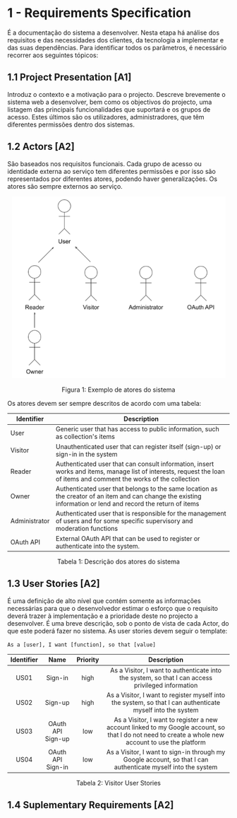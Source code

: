 # 1 - Requirements Specification

É a documentação do sistema a desenvolver. Nesta etapa há análise dos requisitos e das necessidades dos clientes, da tecnologia a implementar e das suas dependências. Para identificar todos os parâmetros, é necessário recorrer aos seguintes tópicos:

## 1.1 Project Presentation [A1]

Introduz o contexto e a motivação para o projecto. Descreve brevemente o sistema web a desenvolver, bem como os objectivos do projecto, uma listagem das principais funcionalidades que suportará e os grupos de acesso. Estes últimos são os utilizadores, administradores, que têm diferentes permissões dentro dos sistemas.

## 1.2 Actors [A2]

São baseados nos requisitos funcionais. Cada grupo de acesso ou identidade externa ao serviço tem diferentes permissões e por isso são representados por diferentes atores, podendo haver generalizações. Os atores são sempre externos ao serviço.

<p align="center">
    <img src="../Images/Actors.png" alt="Actors" title="Actors" />
</p>
<p align="center">Figura 1: Exemplo de atores do sistema</p>

Os atores devem ser sempre descritos de acordo com uma tabela:

| Identifier    | Description                                                                                                                                                          |
|---------------|----------------------------------------------------------------------------------------------------------------------------------------------------------------------|
| User          | Generic user that has access to public information, such as collection's items                                                                                       |
| Visitor       | Unauthenticated user that can register itself (sign-up) or sign-in in the system                                                                                     |
| Reader        | Authenticated user that can consult information, insert works and items, manage list of interests, request the loan of items and comment the works of the collection |
| Owner         | Authenticated user that belongs to the same location as the creator of an item and can change the existing information or lend and record the return of items        |
| Administrator | Authenticated user that is responsible for the management of users and for some specific supervisory and moderation functions                                        |
| OAuth API     | External OAuth API that can be used to register or authenticate into the system.                                                                                     |

<p align="center">Tabela 1: Descrição dos atores do sistema</p>

## 1.3 User Stories [A2]

É uma definição de alto nível que contém somente as informações necessárias para que o desenvolvedor estimar o esforço que o requisito deverá trazer à implementação e a prioridade deste no projecto a desenvolver. É uma breve descrição, sob o ponto de vista de cada Actor, do que este poderá fazer no sistema.
As user stories devem seguir o template:

```gherkin
As a [user], I want [function], so that [value]
```

| Identifier |        Name       | Priority |                                                                      Description                                                                     |
|:----------:|:-----------------:|:--------:|:----------------------------------------------------------------------------------------------------------------------------------------------------:|
| US01       | Sign-in           | high     | As a Visitor, I want to authenticate into the system, so that I can access privileged information                                                    |
| US02       | Sign-up           | high     | As a Visitor, I want to register myself into the system, so that I can authenticate myself into the system                                           |
| US03       | OAuth API Sign-up | low      | As a Visitor, I want to register a new account linked to my Google account, so that I do not need to create a whole new account to use the platform  |
| US04       | OAuth API Sign-in | low      | As a Visitor, I want to sign-in through my Google account, so that I can authenticate myself into the system                                         |

<p align="center">Tabela 2: Visitor User Stories</p>

## 1.4 Suplementary Requirements [A2]


